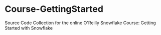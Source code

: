 # Course-GettingStarted
Source Code Collection for the online O'Reilly Snowflake Course: Getting Started with Snowflake
